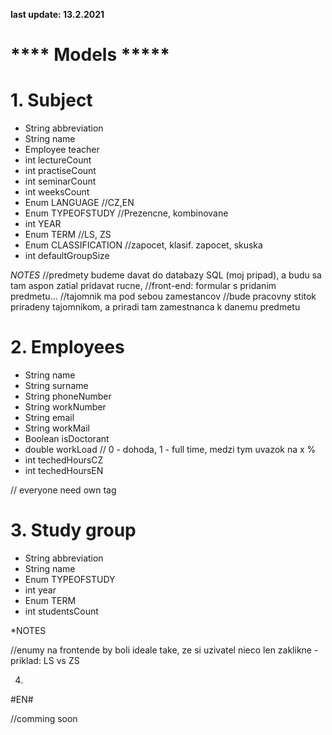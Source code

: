 **last update: 13.2.2021**

# **** Models *****

# 1. Subject
  
  - String abbreviation
  - String name
  - Employee teacher
  - int lectureCount
  - int practiseCount
  - int seminarCount
  - int weeksCount
  - Enum LANGUAGE //CZ,EN
  - Enum TYPEOFSTUDY //Prezencne, kombinovane
  - int YEAR
  - Enum TERM //LS, ZS
  - Enum CLASSIFICATION //zapocet, klasif. zapocet, skuska
  - int defaultGroupSize
  
*NOTES*
    //predmety budeme davat do databazy SQL (moj pripad), a budu sa tam aspon zatial pridavat rucne, 
    //front-end: formular s pridanim predmetu...
    //tajomnik ma pod sebou zamestancov
    //bude pracovny stitok priradeny tajomnikom, a priradi tam zamestnanca k danemu predmetu
    
# 2. Employees   

  - String name
  - String surname
  - String phoneNumber
  - String workNumber
  - String email
  - String workMail
  - Boolean isDoctorant
  - double workLoad // 0 - dohoda, 1 - full time, medzi tym uvazok na x %
  - int techedHoursCZ
  - int techedHoursEN
  
// everyone need own tag
  
# 3. Study group

  - String abbreviation
  - String name
  - Enum TYPEOFSTUDY
  - int year
  - Enum TERM
  - int studentsCount
  
*NOTES
  
  //enumy na frontende by boli ideale take, ze si uzivatel nieco len zaklikne - priklad: LS vs ZS
  
4)   
      
#EN#

//comming soon
